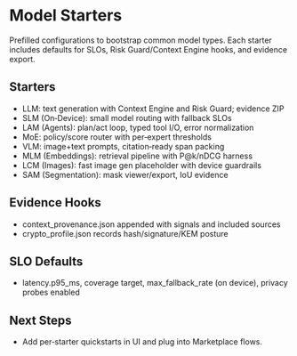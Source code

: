 # Model Starters

Prefilled configurations to bootstrap common model types. Each starter includes defaults for SLOs, Risk Guard/Context Engine hooks, and evidence export.

## Starters
- LLM: text generation with Context Engine and Risk Guard; evidence ZIP
- SLM (On‑Device): small model routing with fallback SLOs
- LAM (Agents): plan/act loop, typed tool I/O, error normalization
- MoE: policy/score router with per‑expert thresholds
- VLM: image+text prompts, citation‑ready span packing
- MLM (Embeddings): retrieval pipeline with P@k/nDCG harness
- LCM (Images): fast image gen placeholder with device guardrails
- SAM (Segmentation): mask viewer/export, IoU evidence

## Evidence Hooks
- context_provenance.json appended with signals and included sources
- crypto_profile.json records hash/signature/KEM posture

## SLO Defaults
- latency.p95_ms, coverage target, max_fallback_rate (on device), privacy probes enabled

## Next Steps
- Add per‑starter quickstarts in UI and plug into Marketplace flows.

